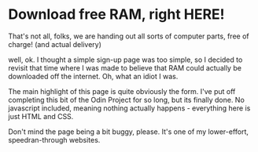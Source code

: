 # Download free RAM, right HERE!
That's not all, folks, we are handing out all sorts of computer parts, free of charge! (and actual delivery)

well, ok.
I thought a simple sign-up page was too simple, so I decided to revisit that time where I was made to believe that RAM could actually be downloaded off the internet. Oh, what an idiot I was.

The main highlight of this page is quite obviously the form. I've put off completing this bit of the Odin Project for so long, but its finally done. No javascript included, meaning nothing actually happens  - everything here is just HTML and CSS.

Don't mind the page being a bit buggy, please. It's one of my lower-effort, speedran-through websites.